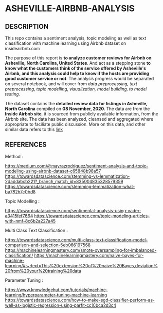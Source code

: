 # ASHEVILLE-AIRBNB-ANALYSIS

## DESCRIPTION

This repo contains a sentiment analysis, topic modeling as well as text classification with machine learning using Airbnb dataset on insideairbnb.com

The purpose of this report is **to analyze customer reviews for Airbnb on Asheville, North Carolina, United States**. And act as a stepping stone **to know what the customers think of the service offered by Asheville's Airbnb, and this analysis could help to know if the hosts are providing good customer service or not**. The analysis progress would be separated on several notebook, and will cover from *data preprocessing, text preprocessing, topic modelling, visualization, model building, to model testing*. 

The dataset contains the **detailed review data for listings in Asheville, North Carolina** compiled on **08 November, 2020**. The data are from the **Inside Airbnb site**, it is sourced from publicly available information, from the Airbnb site. The data has been analyzed, cleansed and aggregated where appropriate to faciliate public discussion. More on this data, and other similar data refers to this [link](http://insideairbnb.com/get-the-data.html)

## REFERENCES 

Method : 

https://medium.com/@mayrazrodriguez/sentiment-analysis-and-topic-modeling-using-airbnb-dataset-c65848b98a57
https://towardsdatascience.com/stemming-vs-lemmatization-2daddabcb221?_branch_match_id=835004835328579359
https://towardsdatascience.com/stemming-lemmatization-what-ba782b7c0bd8

Topic Modelling : 

https://towardsdatascience.com/sentimental-analysis-using-vader-a3415fef7664
https://towardsdatascience.com/topic-modeling-articles-with-nmf-8c6b2a227a45

Multi Class Text Classification :

https://towardsdatascience.com/multi-class-text-classification-model-comparison-and-selection-5eb066197568
https://machinelearningmastery.com/smote-oversampling-for-imbalanced-classification/
https://machinelearningmastery.com/naive-bayes-for-machine-learning/#:~:text=This%20extension%20of%20naive%20Bayes,deviation%20from%20your%20training%20data

Parameter Tuning :

https://www.knowledgehut.com/tutorials/machine-learning/hyperparameter-tuning-machine-learning
https://towardsdatascience.com/how-to-make-sgd-classifier-perform-as-well-as-logistic-regression-using-parfit-cc10bca2d3c4
